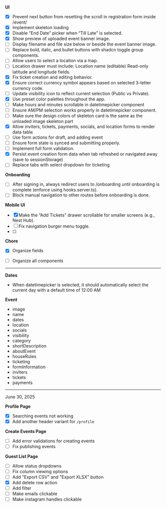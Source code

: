 
**UI**
- [x] Prevent next button from resetting the scroll in registration form inside /event/
- [x] Implement skeleton loading
- [x] Disable “End Date” picker when “Till Late” is selected.
- [x] Show preview of uploaded event banner image.
- [ ] Display filename and file size below or beside the event banner image.
- [ ] Replace bold, italic, and bullet buttons with shadcn toggle group components.
- [ ] Allow users to select a location via a map.
- [ ] Location drawer must include:
	Location name (editable)
    Read-only latitude and longitude fields.
- [x] Fix ticket creation and editing behavior.
- [x] Ensure correct currency symbol appears based on selected 3-letter currency code.
- [ ] Update visibility icon to reflect current selection (Public vs Private).
- [x] Use preset color palettes throughout the app.
- [ ] Make hours and minutes scrollable in datetimepicker component
- [ ] Ensure AM/PM selection works properly in datetimepicker component.
- [ ] Make sure the design colors of skeleton card is the same as the unloaded image skeleton part
- [x] Allow inviters, tickets, payments, socials, and location forms to render data table
- [ ] Use form actions for draft, and adding event
- [ ] Ensure form state is synced and submitting properly.
- [ ] Implement full form validation.
- [x] Persist event creation form data when tab refreshed or navigated away (save to sessionStorage)
- [ ] Replace tabs with select dropdown for ticketing

**Onboarding**
- [ ] After signing in, always redirect users to /onboarding until onboarding is complete (enforce using hooks.server.ts).
- [ ] Block manual navigation to other routes before onboarding is done.

**Mobile UI**
- [x] Make the “Add Tickets” drawer scrollable for smaller screens (e.g., Nest Hub).
- [ ] Fix navigation burger menu toggle.
- [ ] 
**Chore**
- [x] Organize fields
- [ ] Organize all components


---

**Dates**
- When datetimepicker is selected, it should automatically select the current day with a default time of 12:00 AM

**Event**
- image
- name
- dates
- location
- socials
- visibility
- category
- shortDescription
- aboutEvent
- houseRules
- ticketing
- formInformation
- inviters
- tickets
- payments
---

June 30, 2025

**Profile Page**
- [x] Searching events not working
- [x] Add another header variant for `/profile`

**Create Events Page**
- [ ] Add error validations for creating events
- [ ] Fix publishing events

**Guest List Page**
- [ ] Allow status dropdowns
- [ ] Fix column viewing options
- [ ] Add "Export CSV" and "Export XLSX" button
- [x] Add delete row action
- [ ] Add filter
- [ ] Make emails clickable
- [ ] Make instagram handles clickable